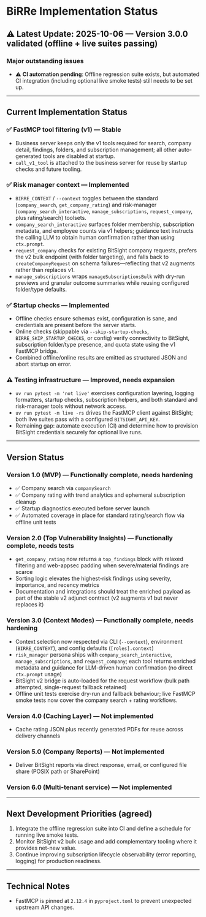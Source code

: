 # BiRRe Implementation Status

## ⚠️ Latest Update: 2025-10-06 — Version 3.0.0 validated (offline + live suites passing)

### Major outstanding issues

- ⚠️ **CI automation pending**: Offline regression suite exists, but automated CI integration (including optional live smoke tests) still needs to be set up.

---

## Current Implementation Status

### ✅ FastMCP tool filtering (v1) — Stable

- Business server keeps only the v1 tools required for search, company detail, findings, folders, and subscription management; all other auto-generated tools are disabled at startup.
- `call_v1_tool` is attached to the business server for reuse by startup checks and future tooling.

### ✅ Risk manager context — Implemented

- `BIRRE_CONTEXT` / `--context` toggles between the standard (`company_search`, `get_company_rating`) and risk-manager (`company_search_interactive`, `manage_subscriptions`, `request_company`, plus rating/search) toolsets.
- `company_search_interactive` surfaces folder membership, subscription metadata, and employee counts via v1 helpers; guidance text instructs the calling LLM to obtain human confirmation rather than using `ctx.prompt`.
- `request_company` checks for existing BitSight company requests, prefers the v2 bulk endpoint (with folder targeting), and falls back to `createCompanyRequest` on schema failures—reflecting that v2 augments rather than replaces v1.
- `manage_subscriptions` wraps `manageSubscriptionsBulk` with dry-run previews and granular outcome summaries while reusing configured folder/type defaults.

### ✅ Startup checks — Implemented

- Offline checks ensure schemas exist, configuration is sane, and credentials are present before the server starts.
- Online checks (skippable via `--skip-startup-checks`, `BIRRE_SKIP_STARTUP_CHECKS`, or config) verify connectivity to BitSight, subscription folder/type presence, and quota state using the v1 FastMCP bridge.
- Combined offline/online results are emitted as structured JSON and abort startup on error.

### ⚠️ Testing infrastructure — Improved, needs expansion

- `uv run pytest -m 'not live'` exercises configuration layering, logging formatters, startup checks, subscription helpers, and both standard and risk-manager tools without network access.
- `uv run pytest -m live -rs` drives the FastMCP client against BitSight; both live suites pass with a configured `BITSIGHT_API_KEY`.
- Remaining gap: automate execution (CI) and determine how to provision BitSight credentials securely for optional live runs.

---

## Version Status

### Version 1.0 (MVP) — Functionally complete, needs hardening

- ✅ Company search via `companySearch`
- ✅ Company rating with trend analytics and ephemeral subscription cleanup
- ✅ Startup diagnostics executed before server launch
- ✅ Automated coverage in place for standard rating/search flow via offline unit tests

### Version 2.0 (Top Vulnerability Insights) — Functionally complete, needs tests

- `get_company_rating` now returns a `top_findings` block with relaxed filtering and web-appsec padding when severe/material findings are scarce
- Sorting logic elevates the highest-risk findings using severity, importance, and recency metrics
- Documentation and integrations should treat the enriched payload as part of the stable v2 adjunct contract (v2 augments v1 but never replaces it)

### Version 3.0 (Context Modes) — Functionally complete, needs hardening

- Context selection now respected via CLI (`--context`), environment (`BIRRE_CONTEXT`), and config defaults (`[roles].context`)
- `risk_manager` persona ships with `company_search_interactive`, `manage_subscriptions`, and `request_company`; each tool returns enriched metadata and guidance for LLM-driven human confirmation (no direct `ctx.prompt` usage)
- BitSight v2 bridge is auto-loaded for the request workflow (bulk path attempted, single-request fallback retained)
- Offline unit tests exercise dry-run and fallback behaviour; live FastMCP smoke tests now cover the company search + rating workflows.

### Version 4.0 (Caching Layer) — Not implemented

- Cache rating JSON plus recently generated PDFs for reuse across delivery channels

### Version 5.0 (Company Reports) — Not implemented

- Deliver BitSight reports via direct response, email, or configured file share (POSIX path or SharePoint)

### Version 6.0 (Multi-tenant service) — Not implemented

---

## Next Development Priorities (agreed)

1. Integrate the offline regression suite into CI and define a schedule for running live smoke tests.
2. Monitor BitSight v2 bulk usage and add complementary tooling where it provides net-new value.
3. Continue improving subscription lifecycle observability (error reporting, logging) for production readiness.

---

## Technical Notes

- FastMCP is pinned at `2.12.4` in `pyproject.toml` to prevent unexpected upstream API changes.
